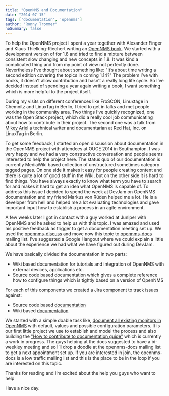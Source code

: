 ```yaml
---
title: "OpenNMS and Documentation"
date: "2014-07-15"
tags: ['documentation', 'opennms']
author: "Ronny Trommer"
noSummary: false
---
```


To help the OpenNMS project I spent a year together with Alexander Finger and Klaus Thielking-Riechert writing an [OpenNMS book](http://www.dpunkt.de/buecher/3194.html).
We started with a development version of for 1.8 and tried to find a mixture between consistent slow changing and new concepts in 1.8.
It was kind a complicated thing and from my point of view not perfectly done.
Nevertheless I’ve thought about something like: "It’s about time writing a second edition covering the topics in coming 1.14?"
The problem I’ve with books, it doesn’t allow contribution and hasn’t a really long life cycle.
So I’ve decided instead of spending a year again writing a book, I want something which is more helpful to the project itself.

During my visits on different conferences like FroSCON, Linuxtage in Chemnitz and LinuxTag in Berlin, I tried to get in talks and met people working in the community area.
Two things I’ve quickly recognized, one was the Open Stack project, which did a really cool job communicating about how to contribute in their project.
The second one was a talk from [Mikey Ariel](http://www.linuxtag.org/2014/de/programm/vortragsdetails/?eventid=1338) a technical writer and documentarian at Red Hat, Inc. on LinuxTag in Berlin.

To get some feedback, I started an open discussion about documentation in the OpenNMS project with attendees at OUCE 2014 in Southampton.
I was very happy and we had a very constructive conversation and people seems interested to help the project here.
The status quo of our documentation is currently MediaWiki based collection of unstructured sometimes category tagged pages.
On one side it makes it easy for people creating content and there is quite a lot of good stuff in the Wiki, but on the other side it is hard to find things.
You have always exactly to know what term you have to search for and makes it hard to get an idea what OpenNMS is capable of.
To address this issue I decided to spend the week at DevJam on OpenNMS documentation and my friend Markus von Rüden helped me a lot.
He is a developer from hell and helped me a lot evaluating technologies and gave important input how to establish a process in an agile environment.

A few weeks later I got in contact with a guy worked at Juniper with OpenNMS and he asked to help us with this topic.
I was amazed and used his positive feedback as trigger to get a documentation meeting set up.
We used the [opennms-discuss](https://lists.sourceforge.net/lists/listinfo/opennms-discuss) and move now this topic to [opennms-docs](https://lists.sourceforge.net/lists/listinfo/opennms-docs) mailing list.
I’ve suggested a Google Hangout where we could explain a little about the experience we had what we have figured out during DevJam.

We have basically divided the documentation in two parts:

* Wiki based documentation for tutorials and integration of OpenNMS with external devices, applications etc.
* Source code based documentation which gives a complete reference how to configure things which is tightly based on a version of OpenNMS

For each of this components we created a Jira component to track issues against:

* Source code based [documentation](http://issues.opennms.org/browse/NMS/component/10011)
* Wiki based [documentation](http://issues.opennms.org/browse/NMS/component/11654)

We started with a simple doable task like, [document all existing monitors in OpenNMS](http://issues.opennms.org/browse/NMS-6634) with default, values and possible configuration parameters.
It is our first little project we use to establish and model the process and also building the ["How to contribute to documentation guide"](http://www.opennms.org/wiki/How_to_contribute_to_documentation) which is currently a work in progress.
The guys helping at the docs suggested to have a bi-weekley meeting and so I’ll drop a doodle at the opennms-docs mailing list to get a next appointment set up.
If you are interested in join, the opennms-docs is a low traffic mailing list and this is the place to be in the loop if you are interested on this topic.

Thanks for reading and I’m excited about the help you guys who want to help

Have a nice day.
